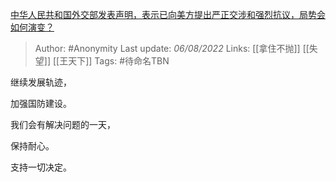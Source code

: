 [中华人民共和国外交部发表声明，表示已向美方提出严正交涉和强烈抗议，局势会如何演变？](https://www.zhihu.com/question/546646500/answer/2606253122)

> Author: #Anonymity
> Last update: *06/08/2022*
> Links: [[拿住不抛]] [[失望]] [[王天下]]
> Tags: #待命名TBN

继续发展轨迹，

加强国防建设。

我们会有解决问题的一天，

保持耐心。

支持一切决定。


